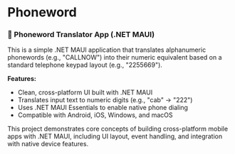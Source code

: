 # Phoneword
### 📱 Phoneword Translator App (.NET MAUI)

This is a simple .NET MAUI application that translates alphanumeric phonewords (e.g., "CALLNOW") into their numeric equivalent based on a standard telephone keypad layout (e.g., "2255669").

**Features:**

* Clean, cross-platform UI built with .NET MAUI
* Translates input text to numeric digits (e.g., "cab" → "222")
* Uses .NET MAUI Essentials to enable native phone dialing
* Compatible with Android, iOS, Windows, and macOS

This project demonstrates core concepts of building cross-platform mobile apps with .NET MAUI, including UI layout, event handling, and integration with native device features.
